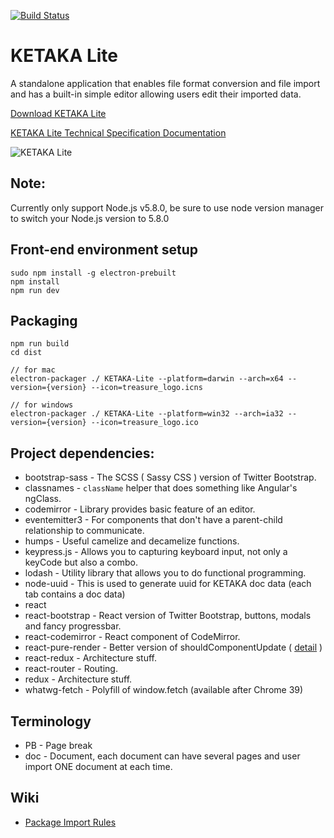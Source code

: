 [![Build Status](https://travis-ci.org/karmapa/ketaka-lite.svg?branch=master)](https://travis-ci.org/karmapa/ketaka-lite)
# KETAKA Lite
 A standalone application that enables file format conversion and file import and has a built-in simple editor allowing users edit their imported data.
 
[Download KETAKA Lite](https://goo.gl/Q851bH)

[KETAKA Lite Technical Specification Documentation](https://github.com/kmsheng/ketaka-lite/blob/master/assets/files/documentation/Ketaka%20Lite%20Techinical%20Documentation%20v1.2.pdf)

![KETAKA Lite](https://raw.githubusercontent.com/kmsheng/ketaka-lite/master/assets/files/documentation/ketaka-lite-explain.png)

## Note:
Currently only support Node.js v5.8.0,
be sure to use node version manager to switch your Node.js version to 5.8.0

## Front-end environment setup
```
sudo npm install -g electron-prebuilt
npm install
npm run dev
```

## Packaging
```
npm run build
cd dist

// for mac
electron-packager ./ KETAKA-Lite --platform=darwin --arch=x64 --version={version} --icon=treasure_logo.icns

// for windows
electron-packager ./ KETAKA-Lite --platform=win32 --arch=ia32 --version={version} --icon=treasure_logo.ico
```

## Project dependencies:

* bootstrap-sass - The SCSS ( Sassy CSS ) version of Twitter Bootstrap.
* classnames - `className` helper that does something like Angular's ngClass.
* codemirror - Library provides basic feature of an editor.
* eventemitter3 - For components that don't have a parent-child relationship to communicate.
* humps - Useful camelize and decamelize functions.
* keypress.js - Allows you to capturing keyboard input, not only a keyCode but also a combo.
* lodash - Utility library that allows you to do functional programming.
* node-uuid - This is used to generate uuid for KETAKA doc data (each tab contains a doc data)
* react
* react-bootstrap - React version of Twitter Bootstrap, buttons, modals and fancy progressbar.
* react-codemirror - React component of CodeMirror.
* react-pure-render - Better version of shouldComponentUpdate ( [detail](https://facebook.github.io/react/docs/pure-render-mixin.html) )
* react-redux - Architecture stuff.
* react-router - Routing.
* redux - Architecture stuff.
* whatwg-fetch - Polyfill of window.fetch (available after Chrome 39)


## Terminology
* PB - Page break
* doc - Document, each document can have several pages and user import ONE document at each time.

## Wiki
* [Package Import Rules](https://github.com/kmsheng/ketaka-lite/wiki/Package-Import-Rules)
